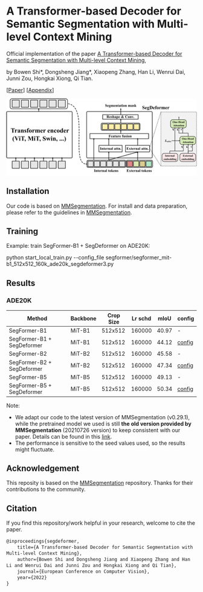 # A Transformer-based Decoder for Semantic Segmentation with Multi-level Context Mining

Official implementation of the paper [A Transformer-based Decoder for Semantic Segmentation with Multi-level Context Mining](https://www.ecva.net/papers/eccv_2022/papers_ECCV/html/383_ECCV_2022_paper.php), 

by Bowen Shi*, Dongsheng Jiang*, Xiaopeng Zhang, Han Li, Wenrui Dai, Junni Zou, Hongkai Xiong, Qi Tian. 


[[Paper](https://www.ecva.net/papers/eccv_2022/papers_ECCV/papers/136880617.pdf)] [[Appendix](https://www.ecva.net/papers/eccv_2022/papers_ECCV/papers/136880617-supp.pdf)]


<div  align="center">
<img src="./imgs/framework.png" alt="framework" align=center />
</div>

## Installation

Our code is based on [MMSegmentation](https://github.com/open-mmlab/mmsegmentation/). For install and data preparation, please refer to the guidelines in [MMSegmentation](https://github.com/open-mmlab/mmsegmentation/).

## Training 
Example: train SegFormer-B1 + SegDeformer on ADE20K:

python start_local_train.py --config_file segformer/segformer_mit-b1_512x512_160k_ade20k_segdeformer3.py

## Results

### ADE20K

| Method| Backbone | Crop Size | Lr schd | mIoU  | config |
| ---------------- | -------- | --------- | -----| ----- | --------- 
| SegFormer-B1 | MiT-B1 | 512x512   | 160000 |40.97 | -   | 
| SegFormer-B1 + SegDeformer | MiT-B1 | 512x512   | 160000 |44.12 | [config](https://github.com/lygsbw/segdeformer/blob/main/configs/segformer/segformer_mit-b1_512x512_160k_ade20k_segdeformer3.py)   |
| SegFormer-B2 | MiT-B2 | 512x512   | 160000 |45.58 | -  | 
| SegFormer-B2 + SegDeformer | MiT-B2 | 512x512   | 160000 | 47.34 | [config](https://github.com/lygsbw/segdeformer/blob/main/configs/segformer/segformer_mit-b2_512x512_160k_ade20k_segdeformer3.py)    | 
| SegFormer-B5 | MiT-B5 | 512x512   | 160000 |49.13 | -  | 
| SegFormer-B5 + SegDeformer | MiT-B5 | 512x512   | 160000 | 50.34 | [config](https://github.com/lygsbw/segdeformer/blob/main/configs/segformer/segformer_mit-b5_512x512_160k_ade20k_segdeformer3.py)   | 

Note:

- We adapt our code to the latest version of MMSegmentation (v0.29.1), while the pretrained model we used is still **the old version provided by MMSegmentation** (20210726 version) to keep consistent with our paper. Details can be found in this [link](https://github.com/open-mmlab/mmsegmentation/pull/1705).
- The performance is sensitive to the seed values used, so the results might fluctuate.

## Acknowledgement
This reposity is based on the [MMSegmentation](https://github.com/open-mmlab/mmsegmentation/) repository. Thanks for their contributions to the community.


## Citation
If you find this repository/work helpful in your research, welcome to cite the paper.
```
@inproceedings{segdeformer,
    title={A Transformer-based Decoder for Semantic Segmentation with Multi-level Context Mining}, 
    author={Bowen Shi and Dongsheng Jiang and Xiaopeng Zhang and Han Li and Wenrui Dai and Junni Zou and Hongkai Xiong and Qi Tian},
    journal={European Conference on Computer Vision},
    year={2022}
}
